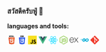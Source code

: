 ### สวัสดีครับฟู่ 👋

**languages and tools:**  

<code><img height="20" src="https://github.com/theerasakkeng/theerasakkeng/blob/main/assets/html5.svg"></code>
<code><img height="20" src="https://github.com/theerasakkeng/theerasakkeng/blob/main/assets/css3.svg"></code>
<code><img height="20" src="https://github.com/theerasakkeng/theerasakkeng/blob/main/assets/javascript.svg"></code>
<code><img height="20" src="https://github.com/theerasakkeng/theerasakkeng/blob/main/assets/vuejs.svg"></code>
<code><img height="20" src="https://github.com/theerasakkeng/theerasakkeng/blob/main/assets/reactjs.svg"></code>
<code><img height="20" src="https://github.com/theerasakkeng/theerasakkeng/blob/main/assets/nodejs.svg"></code>
<code><img height="20" src="https://github.com/theerasakkeng/theerasakkeng/blob/main/assets/expressjs.svg"></code>
<code><img height="20" src="https://github.com/theerasakkeng/theerasakkeng/blob/main/assets/golang.svg"></code>
<code><img height="20" src="https://github.com/theerasakkeng/theerasakkeng/blob/main/assets/git-scm.svg"></code>

<!--
**theerasakkeng/theerasakkeng** is a ✨ _special_ ✨ repository because its `README.md` (this file) appears on your GitHub profile.

Here are some ideas to get you started:

- 🔭 I’m currently working on ...
- 🌱 I’m currently learning ...
- 👯 I’m looking to collaborate on ...
- 🤔 I’m looking for help with ...
- 💬 Ask me about ...
- 📫 How to reach me: ...
- 😄 Pronouns: ...
- ⚡ Fun fact: ...
-->

